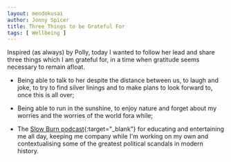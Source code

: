 ```yaml
---
layout: mendokusai
author: Jonny Spicer
title: Three Things to be Grateful For
tags: [ Wellbeing ]
---
```

Inspired (as always) by Polly, today I wanted to follow her lead and share three things which I am
grateful for, in a time when gratitude seems necessary to remain afloat.

- Being able to talk to her despite the distance between us, to laugh and joke, to try to find silver
linings and to make plans to look forward to, once this is all over;

- Being able to run in the sunshine, to enjoy nature and forget about my worries and the worries of
the world fora while;

- The [Slow Burn podcast](https://podcasts.apple.com/us/podcast/slow-burn/id1315040130){:target="_blank"}
for educating and entertaining me all day, keeping me company while I'm working on my own and contextualising
some of the greatest political scandals in modern history.
